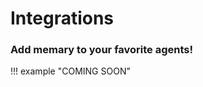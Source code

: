 # Integrations 

### Add memary to your favorite agents! 

!!! example "COMING SOON"

<!--- 
IDEAL PAGE SETUP: 
- 4x notebooks to run focusing on different agents 
- A video guide for each notebook (via loom)
- steps for each integration (to run)
- list examples from agents (eg: llama-index, langchain, crewAI, Autogen...)
-->